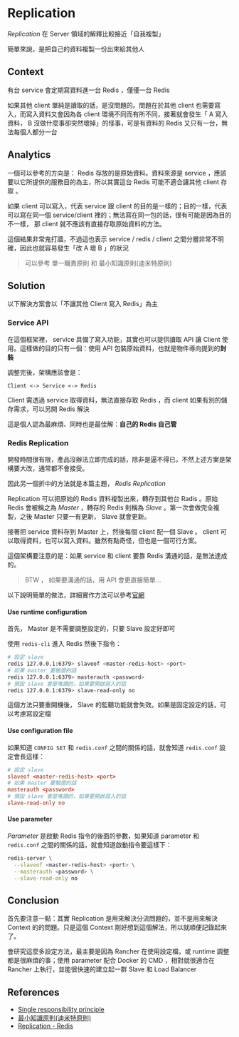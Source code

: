 Replication
===========

*Replication* 在 Server 領域的解釋比較接近「自我複製」

簡單來說，是把自己的資料複製一份出來給其他人

## Context

有台 service 會定期寫資料進一台 Redis ，僅僅一台 Redis

如果其他 client 單純是讀取的話，是沒問題的。問題在於其他 client 也需要寫入，而寫入資料又會因為各 client 環境不同而有所不同，接著就會發生「 A 寫入資料， B 沒做什麼事卻突然壞掉」的怪事，可是有資料的 Redis 又只有一台，無法每個人都分一台

## Analytics

一個可以參考的方向是： Redis 存放的是原始資料。資料來源是 service ，應該要以它所提供的服務目的為主，所以其實這台 Redis 可能不適合讓其他 client 存取 。

如果 client 可以寫入，代表 service 跟 client 的目的是一樣的；目的一樣，代表可以寫在同一個 service/client 裡的；無法寫在同一包的話，很有可能是因為目的不一樣， 那 client 就不應該有直接存取原始資料的方法。

這個結果非常鬼打牆，不過這也表示 service / redis / client 之間分層非常不明確，因此也就容易發生「改 A 壞 B 」的狀況

> 可以參考 單一職責原則 和 最小知識原則(迪米特原則)

## Solution

以下解決方案會以「不讓其他 Client 寫入 Redis」為主

### Service API

在這個框架裡， service 具備了寫入功能，其實也可以提供讀取 API 讓 Client 使用。這樣做的目的只有一個：使用 API 包裝原始資料，也就是物件導向提到的**封裝**

調整完後，架構應該會是：

    Client <-> Service <-> Redis

Client 需透過 service 取得資料，無法直接存取 Redis ，而 client 如果有別的儲存需求，可以另開 Redis 解決

這是個人認為最麻煩、同時也是最佳解：**自己的 Redis 自己管**

### Redis Replication

開發時間很有限，產品沒辦法立即完成的話，除非是逼不得已，不然上述方案是架構要大改，通常都不會接受。

因此另一個折中的方法就是本篇主題， *Redis Replication*

Replication 可以把原始的 Redis 資料複製出來，轉存到其他台 Radis 。原始 Redis 會被稱之為 *Master* ，轉存的 Redis 則稱為 *Slave* 。第一次會做完全複製，之後 Master 只要一有更新， Slave 就會更新。

接著把 service 資料存到 Master 上，然後每個 client 配一個 Slave 。 client 可以取得資料，也可以寫入資料。雖然有點奇怪，但也是一個可行方案。

這個架構要注意的是：如果 service 和 client 要靠 Redis 溝通的話，是無法達成的。

> BTW ， 如果要溝通的話，用 API 會更直接簡單...

以下說明簡單的做法，詳細實作方法可以參考[官網](http://redis.io/topics/replication)

#### Use runtime configuration

首先， Master 是不需要調整設定的，只要 Slave 設定好即可

使用 `redis-cli` 進入 Redis 然後下指令：

```bash
# 設定 slave
redis 127.0.0.1:6379> slaveof <master-redis-host> <port>
# 如果 master 要驗證的話
redis 127.0.0.1:6379> masterauth <password>
# 預設 slave 會是唯讀的，如果要開啟寫入的話
redis 127.0.0.1:6379> slave-read-only no
```

這個方法只要重開機後， Slave 的監聽功能就會失效。如果是固定設定的話，可以考慮寫設定檔

#### Use configuration file

如果知道 `CONFIG SET` 和 `redis.conf` 之間的關係的話，就會知道 `redis.conf` 設定會長這樣：

```conf
# 設定 slave
slaveof <master-redis-host> <port>
# 如果 master 要驗證的話
masterauth <password>
# 預設 slave 會是唯讀的，如果要開啟寫入的話
slave-read-only no
```

#### Use parameter

*Parameter* 是啟動 Redis 指令的後面的參數，如果知道 parameter 和 `redis.conf` 之間的關係的話，就會知道啟動指令要這樣下：

```bash
redis-server \
  --slaveof <master-redis-host> <port> \
  --masterauth <password> \
  --slave-read-only no
```

## Conclusion

首先要注意一點：其實 Replication 是用來解決分流問題的，並不是用來解決 Context 的的問題。只是這個 Context 剛好想到這個解法，所以就順便記錄起來了。

會研究這麼多設定方法，最主要是因為 Rancher 在使用設定檔，或 runtime 調整都是很麻煩的事；使用 parameter 配合 Docker 的 CMD ，相對就很適合在 Rancher 上執行，並能很快速的建立起一群 Slave 和 Load Balancer

## References

* [Single responsibility principle](https://en.wikipedia.org/wiki/Single_responsibility_principle)
* [最小知識原則(迪米特原則)](http://ithelp.ithome.com.tw/question/10101265)
* [Replication - Redis](http://redis.io/topics/replication)
